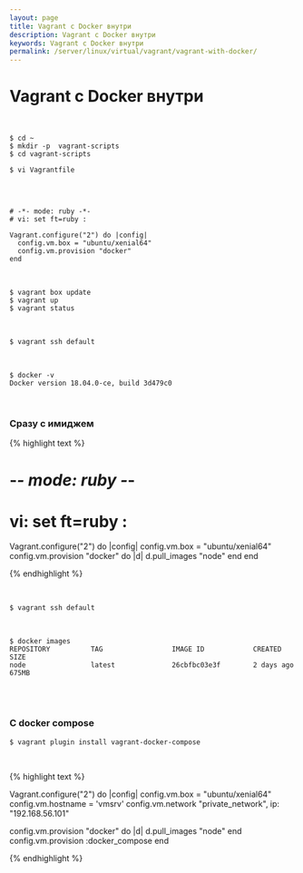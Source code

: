 ```yaml
---
layout: page
title: Vagrant c Docker внутри
description: Vagrant c Docker внутри
keywords: Vagrant c Docker внутри
permalink: /server/linux/virtual/vagrant/vagrant-with-docker/
---
```


# Vagrant c Docker внутри

<br/>

    $ cd ~
    $ mkdir -p  vagrant-scripts
    $ cd vagrant-scripts

    $ vi Vagrantfile

<br/>

```text

# -*- mode: ruby -*-
# vi: set ft=ruby :

Vagrant.configure("2") do |config|
  config.vm.box = "ubuntu/xenial64"
  config.vm.provision "docker"
end

```

<br/>

    $ vagrant box update
    $ vagrant up
    $ vagrant status

<br/>

    $ vagrant ssh default

<br/>

    $ docker -v
    Docker version 18.04.0-ce, build 3d479c0

<br/>

### Сразу с имиджем

{% highlight text %}

# -_- mode: ruby -_-

# vi: set ft=ruby :

Vagrant.configure("2") do |config|
config.vm.box = "ubuntu/xenial64"
config.vm.provision "docker" do |d|
d.pull_images "node"
end
end

{% endhighlight %}

<br/>

    $ vagrant ssh default

<br/>

    $ docker images
    REPOSITORY          TAG                 IMAGE ID            CREATED             SIZE
    node                latest              26cbfbc03e3f        2 days ago          675MB

<br/>

<br/>

### C docker compose

    $ vagrant plugin install vagrant-docker-compose

<br/>

{% highlight text %}

Vagrant.configure("2") do |config|
config.vm.box = "ubuntu/xenial64"
config.vm.hostname = 'vmsrv'
config.vm.network "private_network", ip: "192.168.56.101"

config.vm.provision "docker" do |d|
d.pull_images "node"
end
config.vm.provision :docker_compose
end

{% endhighlight %}
